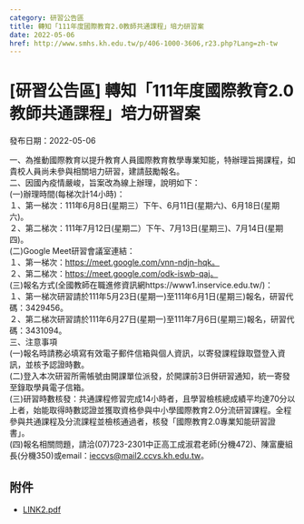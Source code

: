 ```yaml
---
category: 研習公告區
title: 轉知「111年度國際教育2.0教師共通課程」培力研習案
date: 2022-05-06
href: http://www.smhs.kh.edu.tw/p/406-1000-3606,r23.php?Lang=zh-tw
---
```


# [研習公告區] 轉知「111年度國際教育2.0教師共通課程」培力研習案

發布日期：2022-05-06

一、為推動國際教育以提升教育人員國際教育教學專業知能，特辦理旨揭課程，如貴校人員尚未參與相關培力研習，建請鼓勵報名。  
二、因國內疫情嚴峻，旨案改為線上辦理，說明如下：  
(一)辦理時間(每梯次計14小時)：  
１、第一梯次：111年6月8日(星期三）下午、6月11日(星期六)、6月18日(星期六)。  
２、第二梯次：111年7月12日(星期二）下午、7月13日(星期三)、7月14日(星期四)。  
(二)Google Meet研習會議室連結：  
１、第一梯次：https://meet.google.com/vnn-ndjn-hqk。  
２、第二梯次：https://meet.google.com/odk-iswb-qaj。  
(三)報名方式(全國教師在職進修資訊網https://www1.inservice.edu.tw/)：  
１、第一梯次研習請於111年5月23日(星期一)至111年6月1日(星期三)報名，研習代碼：3429456。  
２、第二梯次研習請於111年6月27日(星期一)至111年7月6日(星期三)報名，研習代碼：3431094。  
三、注意事項  
(一)報名時請務必填寫有效電子郵件信箱與個人資訊，以寄發課程錄取暨登入資訊，並核予認證時數。  
(二)登入本次研習所需帳號由開課單位派發，於開課前3日併研習通知，統一寄發至錄取學員電子信箱。  
(三)研習時數核發：共通課程修習完成14小時者，且學習檢核總成績平均達70分以上者，始能取得時數認證並獲取資格參與中小學國際教育2.0分流研習課程。全程參與共通課程及分流課程並檢核通過者，核發「國際教育2.0專業知能研習證書」。  
(四)報名相關問題，請洽(07)723-2301中正高工成淑君老師(分機472)、陳富慶組長(分機350)或email：ieccvs@mail2.ccvs.kh.edu.tw。

## 附件

- [LINK2.pdf](https://www.smhs.kh.edu.tw/var/file/0/1000/attach/17/pta_3383_6640027_34607.pdf)
